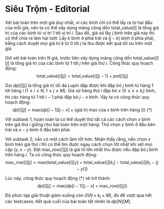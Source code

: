 # Siêu Trộm - Editorial

Xét bài toán trên một giá duy nhất, vì các bình chỉ có thể lấy ra từ hai đầu của mỗi giá, nên ta có thể xây dựng mảng cộng dồn $\text{total\_value}[i]$ là tổng giá trị của các bình từ vị trí $1$ tới vị trí $i$. Sau đó, giả sử lấy $j$ bình trên giá này thì có thể chia ra làm hai lượt: Lấy $k$ bình ở phía trái và $(j - k)$ bình ở phía phải, bằng cách duyệt mọi giá trị $k$ từ $0$ tới $j$ ta thu được kết quả tối ưu trên một giá.

Giờ xét bài toán trên $N$ giá, trước tiên xây dựng mảng cộng dồn $\text{total\_value}[i][j]$ là tổng giá trị của các bình từ $1$ tới $j$ trên giá thứ $i$. Công thức quy hoạch động:
$$\text{total\_value}[i][j] = \text{total\_value}[i][j - 1] + pot[i][j]$$

Gọi $dp[i][j]$ là tổng giá trị tối đa Lupin đập được khi đập bỏ $j$ bình từ hàng $1$ tới hàng $i \ (1 \le i \le N, 1 \le j \le M)$. Giả sử hàng thứ $i$ đập bỏ $x \ (0 \le x \le k_i)$ bình, thì các hàng từ $1$ tới $i - 1$ phải đập bỏ $j - x$ bình. Vậy ta có công thức quy hoạch động:
$$dp[i][j] = \text{max}(dp[i - 1][j - x] + \{\text{giá trị max của x bình trên hàng i}\}) \ (*)$$

Với subtask $1,$ hoàn toàn ta có thể duyệt thử tất cả các cách chọn $x$ bình trên giá thứ $i$ giống như bài toán trên một hàng: Thử chọn $y$ bình ở đầu bên trái và $x - y$ bình ở đầu bên phải. 

Với subtask $2,$ cần có một cách làm tốt hơn. Nhận thấy rằng, nếu chọn $x$ bình trên giá thứ $i$ thì có thể tìm được ngay cách chọn tốt nhất khi xét mọi cặp $(y, x - y)$. Đặt $\text{max\_row}[i][j]$ là giá trị lớn nhất thu được nếu đập bỏ $j$ bình trên hàng $i$. Ta có công thức quy hoạch động:
$$\text{max\_row}[i][j] = \text{max}\big(\text{total\_value}[i][y] + \text{total\_value}[i][k_i] - \text{total\_value}[i][k_i - (j - y)]\big)$$

Lúc này, công thức quy hoạch động $(*)$ sẽ trở thành:
$$dp[i][j] = \text{max}\big(dp[i - 1][j - x] + \text{max\_row}[i][j]\big)$$

Độ phức tạp giải thuật giảm xuống còn $O(N \times k_i \times M),$ đủ để vượt qua hết các testcases. Kết quả cuối của bài toán tất nhiên là $dp[N][M]$.